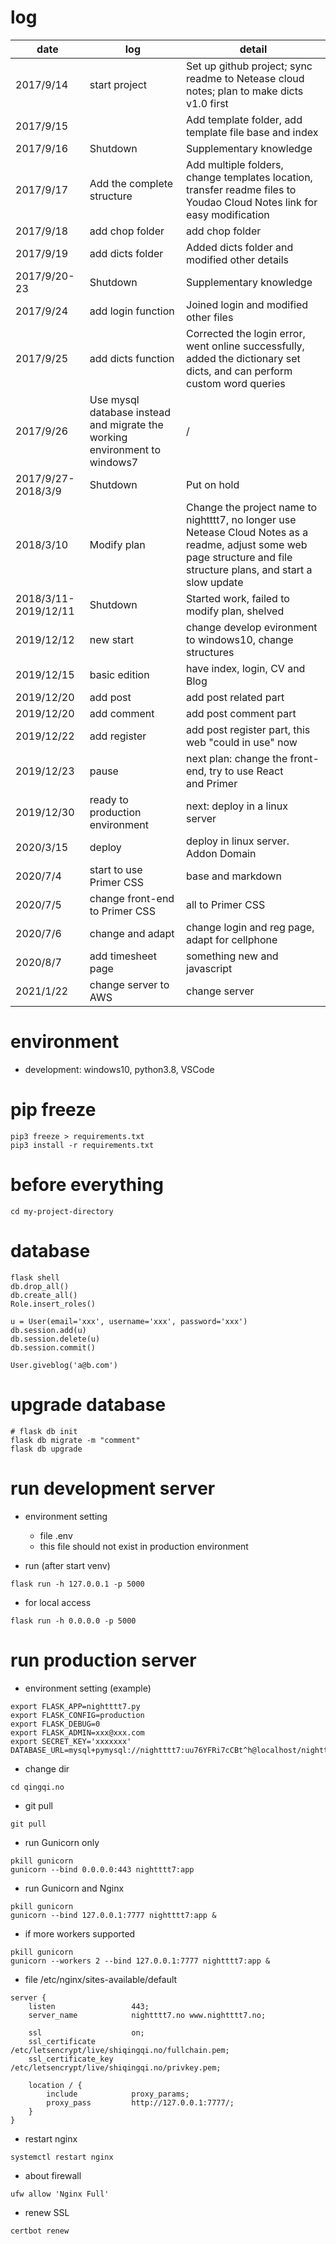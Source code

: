 # log

| date                 | log                                                                        | detail                                                                                                                                                                |
| -------------------- | -------------------------------------------------------------------------- | --------------------------------------------------------------------------------------------------------------------------------------------------------------------- |
| 2017/9/14            | start project                                                              | Set up github project; sync readme to Netease cloud notes; plan to make dicts v1.0 first                                                                              |
| 2017/9/15            |                                                                            | Add template folder, add template file base and index                                                                                                                 |
| 2017/9/16            | Shutdown                                                                   | Supplementary knowledge                                                                                                                                               |
| 2017/9/17            | Add the complete structure                                                 | Add multiple folders, change templates location, transfer readme files to Youdao Cloud Notes link for easy modification                                               |
| 2017/9/18            | add chop folder                                                            | add chop folder                                                                                                                                                       |
| 2017/9/19            | add dicts folder                                                           | Added dicts folder and modified other details                                                                                                                         |
| 2017/9/20-23         | Shutdown                                                                   | Supplementary knowledge                                                                                                                                               |
| 2017/9/24            | add login function                                                         | Joined login and modified other files                                                                                                                                 |
| 2017/9/25            | add dicts function                                                         | Corrected the login error, went online successfully, added the dictionary set dicts, and can perform custom word queries                                              |
| 2017/9/26            | Use mysql database instead and migrate the working environment to windows7 | /                                                                                                                                                                     |
| 2017/9/27-2018/3/9   | Shutdown                                                                   | Put on hold                                                                                                                                                           |
| 2018/3/10            | Modify plan                                                                | Change the project name to nightttt7, no longer use Netease Cloud Notes as a readme, adjust some web page structure and file structure plans, and start a slow update |
| 2018/3/11-2019/12/11 | Shutdown                                                                   | Started work, failed to modify plan, shelved                                                                                                                          |
| 2019/12/12           | new start                                                                  | change develop evironment to windows10, change structures                                                                                                             |
| 2019/12/15           | basic edition                                                              | have index, login, CV and Blog                                                                                                                                        |
| 2019/12/20           | add post                                                                   | add post related part                                                                                                                                                 |
| 2019/12/20           | add comment                                                                | add post comment part                                                                                                                                                 |
| 2019/12/22           | add register                                                               | add post register part, this web "could in use" now                                                                                                                   |
| 2019/12/23           | pause                                                                      | next plan: change the front-end, try to use React and Primer                                                                                                          |
| 2019/12/30           | ready to production environment                                            | next: deploy in a linux server                                                                                                                                        |
| 2020/3/15            | deploy                                                                     | deploy in linux server. Addon Domain                                                                                                                                  |
| 2020/7/4             | start to use Primer CSS                                                    | base and markdown                                                                                                                                                     |
| 2020/7/5             | change front-end to Primer CSS                                             | all to Primer CSS                                                                                                                                                     |
| 2020/7/6             | change and adapt                                                           | change login and reg page, adapt for cellphone                                                                                                                        |
| 2020/8/7             | add timesheet page                                                         | something new and javascript                                                                                                                                          |
| 2021/1/22            | change server to AWS                                                       | change server                                                                                                                                              |

# environment

- development: windows10, python3.8, VSCode

# pip freeze

```
pip3 freeze > requirements.txt
pip3 install -r requirements.txt
```

# before everything

```
cd my-project-directory
```

# database

```
flask shell
db.drop_all()
db.create_all()
Role.insert_roles()

u = User(email='xxx', username='xxx', password='xxx')
db.session.add(u)
db.session.delete(u)
db.session.commit()

User.giveblog('a@b.com')
```

# upgrade database
```
# flask db init
flask db migrate -m "comment"
flask db upgrade
```

# run development server

- environment setting
    - file .env
    - this file should not exist in production environment

- run (after start venv)
```
flask run -h 127.0.0.1 -p 5000
```

- for local access
```
flask run -h 0.0.0.0 -p 5000
```

# run production server

- environment setting (example)

```
export FLASK_APP=nightttt7.py
export FLASK_CONFIG=production
export FLASK_DEBUG=0
export FLASK_ADMIN=xxx@xxx.com
export SECRET_KEY='xxxxxxx'
DATABASE_URL=mysql+pymysql://nightttt7:uu76YFRi7cCBt^h@localhost/nightttt7
```

- change dir

```
cd qingqi.no
```

- git pull

```
git pull
```

- run Gunicorn only

```
pkill gunicorn
gunicorn --bind 0.0.0.0:443 nightttt7:app
```

- run Gunicorn and Nginx
```
pkill gunicorn
gunicorn --bind 127.0.0.1:7777 nightttt7:app &
```

- if more workers supported
```
pkill gunicorn
gunicorn --workers 2 --bind 127.0.0.1:7777 nightttt7:app &
```

- file /etc/nginx/sites-available/default

```
server {
    listen                 443;
    server_name            nightttt7.no www.nightttt7.no;

    ssl                    on;
    ssl_certificate        /etc/letsencrypt/live/shiqingqi.no/fullchain.pem;
    ssl_certificate_key    /etc/letsencrypt/live/shiqingqi.no/privkey.pem;

    location / {
        include            proxy_params;
        proxy_pass         http://127.0.0.1:7777/;
    }
}
```

- restart nginx

```
systemctl restart nginx
```

- about firewall

```
ufw allow 'Nginx Full'
```

- renew SSL

```
certbot renew
```